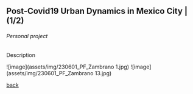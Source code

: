 ## Post-Covid19 Urban Dynamics in Mexico City | (1/2)
###### _Personal project_

Description

![image](assets/img/230601_PF_Zambrano 1.jpg)
![image](assets/img/230601_PF_Zambrano 13.jpg)

[back](./)
